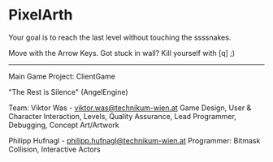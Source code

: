 PixelArth
=========

Your goal is to reach the last level without touching the ssssnakes.

Move with the Arrow Keys.
Got stuck in wall? Kill yourself with [q] ;)

---------

Main Game Project: ClientGame

"The Rest is Silence" (AngelEngine)

Team:
Viktor Was - viktor.was@technikum-wien.at
Game Design, User & Character Interaction, Levels, Quality Assurance, Lead Programmer, Debugging, Concept Art/Artwork

Philipp Hufnagl	- philipp.hufnagl@technikum-wien.at
Programmer: Bitmask Collision, Interactive Actors
